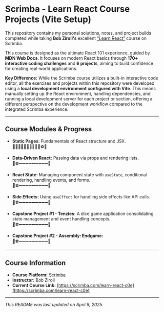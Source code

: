 # Scrimba - Learn React Course Projects (Vite Setup)

This repository contains my personal solutions, notes, and project builds completed while taking **Bob Ziroll's** excellent ["Learn React"](https://scrimba.com/learn-react-c0e) course on Scrimba.

This course is designed as the ultimate React 101 experience, guided by **MDN Web Docs**. It focuses on modern React basics through **170+ interactive coding challenges** and **6 projects**, aiming to build confidence for creating real-world applications.

**Key Difference:**
While the Scrimba course utilizes a built-in interactive code editor, all the exercises and projects within this repository were developed using a **local development environment configured with Vite**. This means manually setting up the React environment, handling dependencies, and running a local development server for each project or section, offering a different perspective on the development workflow compared to the integrated Scrimba experience.

---

## Course Modules & Progress

- **Static Pages:** Fundamentals of React structure and JSX.
  <br/> 👟➖➖➖➖➖➖➖➖➖⚽️👑

- **Data-Driven React:** Passing data via props and rendering lists.
  <br/> 👟⚽️➖➖➖➖➖➖➖➖➖🥅

- **React State:** Managing component state with `useState`, conditional rendering, handling events, and forms.
  <br/> 👟⚽️➖➖➖➖➖➖➖➖➖🥅

- **Side Effects:** Using `useEffect` for handling side effects like API calls.
  <br/> 👟⚽️➖➖➖➖➖➖➖➖➖🥅

- **Capstone Project #1 - Tenzies:** A dice game application consolidating state management and event handling concepts.
  <br/> 👟⚽️➖➖➖➖➖➖➖➖➖🥅

- **Capstone Project #2 - Assembly: Endgame:**
  <br/> 👟⚽️➖➖➖➖➖➖➖➖➖🥅

---

## Course Information

- **Course Platform:** [Scrimba](https://scrimba.com/)
- **Instructor:** Bob Ziroll
- **Current Course Link:** [https://scrimba.com/learn-react-c0e](https://scrimba.com/learn-react-c0e)

---

_This README was last updated on April 6, 2025._
